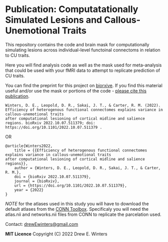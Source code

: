 # Publication: Computatationally Simulated Lesions and Callous-Unemotional Traits
This repository contains the code and brain mask for computationally simulating lesions across individual-level functoinal connectoms in relation to CU traits.

Here you will find analysis code as well as the mask used for meta-analysis that could be used with your fMRI data to attempt to replicate prediction of CU traits. 

You can find the preprint for this project on [biorxive](https://doi.org/10.1101/2022.10.07.511379). If you find this material useful and/or use the mask or portions of the code - [please cite this publication](https://doi.org/10.1101/2022.10.07.511379).


    Winters, D. E., Leopold, D. R., Sakai, J. T., & Carter, R. M. (2022). Efficiency of heterogenous functional connectomes explains variance in callous-unemotional traits     
    after computational lesioning of cortical midline and salience regions. bioRxiv 2022.10.07.511379; doi: https://doi.org/10.1101/2022.10.07.511379 .

OR

    @article{Winters2022,
        title = {{Efficiency of heterogenous functional connectomes explains variance in callous-unemotional traits     
    after computational lesioning of cortical midline and salience regions}},
        author = {Winters, D. E., Leopold, D. R., Sakai, J. T., & Carter, R. M.},
        doi = {bioRxiv 2022.10.07.511379},
        journal = {bioRxiv},
        url = {https://doi.org/10.1101/2022.10.07.511379},
        year = {2022}
    }


*NOTE* for the atlases used in this study you will have to download the default atlases from the [CONN Toolbox](https://web.conn-toolbox.org/).
Specificaly you will need the atlas.nii and networks.nii files from CONN to replicate the parcelation used. 


Contact: drewEwinters@gmail.com


**MIT Licence**
Copyright (C) 2022 Drew E. Winters 
